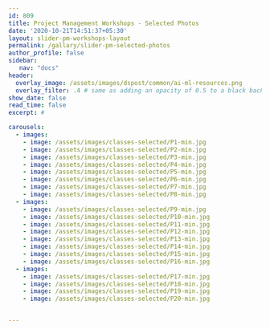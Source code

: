 ```yaml
---
id: 809    
title: Project Management Workshops - Selected Photos
date: '2020-10-21T14:51:37+05:30'
layout: slider-pm-workshops-layout
permalink: /gallary/slider-pm-selected-photos
author_profile: false
sidebar:
   nav: "docs"
header:
  overlay_image: /assets/images/dspost/common/ai-ml-resources.png
  overlay_filter: .4 # same as adding an opacity of 0.5 to a black background
show_date: false
read_time: false
excerpt: #

carousels:
  - images: 
    - image: /assets/images/classes-selected/P1-min.jpg
    - image: /assets/images/classes-selected/P2-min.jpg
    - image: /assets/images/classes-selected/P3-min.jpg
    - image: /assets/images/classes-selected/P4-min.jpg
    - image: /assets/images/classes-selected/P5-min.jpg
    - image: /assets/images/classes-selected/P6-min.jpg
    - image: /assets/images/classes-selected/P7-min.jpg
    - image: /assets/images/classes-selected/P8-min.jpg
  - images: 
    - image: /assets/images/classes-selected/P9-min.jpg
    - image: /assets/images/classes-selected/P10-min.jpg
    - image: /assets/images/classes-selected/P11-min.jpg
    - image: /assets/images/classes-selected/P12-min.jpg
    - image: /assets/images/classes-selected/P13-min.jpg
    - image: /assets/images/classes-selected/P14-min.jpg
    - image: /assets/images/classes-selected/P15-min.jpg
    - image: /assets/images/classes-selected/P16-min.jpg
  - images: 
    - image: /assets/images/classes-selected/P17-min.jpg
    - image: /assets/images/classes-selected/P18-min.jpg
    - image: /assets/images/classes-selected/P19-min.jpg
    - image: /assets/images/classes-selected/P20-min.jpg


---    
```


